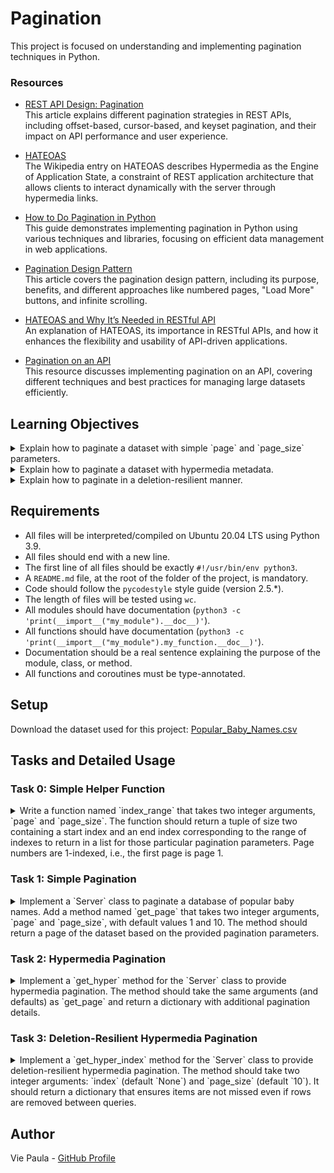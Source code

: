 # Pagination


This project is focused on understanding and implementing pagination techniques in Python.

### Resources

- [REST API Design: Pagination](https://www.moesif.com/blog/technical/api-design/REST-API-Design-Filtering-Sorting-and-Pagination/#pagination)  
  This article explains different pagination strategies in REST APIs, including offset-based, cursor-based, and keyset pagination, and their impact on API performance and user experience.

- [HATEOAS](https://en.wikipedia.org/wiki/HATEOAS)  
  The Wikipedia entry on HATEOAS describes Hypermedia as the Engine of Application State, a constraint of REST application architecture that allows clients to interact dynamically with the server through hypermedia links.

- [How to Do Pagination in Python](https://www.geeksforgeeks.org/how-to-do-pagination-in-python/?ref=header_outind)  
  This guide demonstrates implementing pagination in Python using various techniques and libraries, focusing on efficient data management in web applications.

- [Pagination Design Pattern](https://www.geeksforgeeks.org/pagination-design-pattern/?ref=header_outind)  
  This article covers the pagination design pattern, including its purpose, benefits, and different approaches like numbered pages, "Load More" buttons, and infinite scrolling.

- [HATEOAS and Why It’s Needed in RESTful API](https://www.geeksforgeeks.org/hateoas-and-why-its-needed-in-restful-api/?ref=header_outind)  
  An explanation of HATEOAS, its importance in RESTful APIs, and how it enhances the flexibility and usability of API-driven applications.

- [Pagination on an API](https://www.geeksforgeeks.org/pagination-on-an-api/?ref=header_outind)  
  This resource discusses implementing pagination on an API, covering different techniques and best practices for managing large datasets efficiently.


## Learning Objectives

<details> 
<summary> Explain how to paginate a dataset with simple `page` and `page_size` parameters. </summary>
<br>

**Pagination with Simple `page` and `page_size` Parameters:**

Pagination with simple `page` and `page_size` parameters involves dividing a dataset into discrete pages based on the number of items (`page_size`) that should be included on each page. The parameters are:

- `page`: The current page number (1-indexed).
- `page_size`: The number of items to be displayed on each page.


  In **Task 1**, we implemented a `get_page` method in the `Server` class that takes `page` and `page_size` parameters and returns the appropriate subset of the dataset corresponding to the specified page. The method calculates the start and end indices for the page using these parameters and retrieves the correct data slice from the dataset.
</details>

<details> 
<summary> Explain how to paginate a dataset with hypermedia metadata. </summary>
<br>

**Pagination with Hypermedia Metadata:**

Hypermedia pagination extends the basic pagination by including additional metadata that provides navigation details about the dataset. This metadata often includes:

- `page_size`: The size of the current page.
- `page`: The current page number.
- `data`: The dataset page being returned.
- `next_page`: The number of the next page, if it exists.
- `prev_page`: The number of the previous page, if it exists.
- `total_pages`: The total number of pages available in the dataset.

  In **Task 2**, we implemented the `get_hyper` method in the `Server` class, which returns a dictionary containing these metadata fields. This allows the client to understand not only the current state of the pagination but also navigate to other pages effectively using the provided metadata.
</details>

<details> 
<summary> Explain how to paginate in a deletion-resilient manner. </summary>
<br>

**Deletion-Resilient Pagination:**

Deletion-resilient pagination ensures that if rows are removed from the dataset between queries, the user does not miss any items when navigating through pages. This type of pagination maintains the integrity of the sequence by using an index that dynamically adjusts to changes in the dataset.

Key elements include:

- `index`: The current start index of the returned page.
- `next_index`: The next index to query from.
- `page_size`: The current page size.
- `data`: The actual page of the dataset being returned.

 In **Task 3**, we implemented the `get_hyper_index` method, which maintains the pagination state even when items are deleted from the dataset. The method ensures that users do not miss any items by calculating the `next_index` based on the current data and any deletions that may have occurred.
</details>


## Requirements

- All files will be interpreted/compiled on Ubuntu 20.04 LTS using Python 3.9.
- All files should end with a new line.
- The first line of all files should be exactly `#!/usr/bin/env python3`.
- A `README.md` file, at the root of the folder of the project, is mandatory.
- Code should follow the `pycodestyle` style guide (version 2.5.*).
- The length of files will be tested using `wc`.
- All modules should have documentation (`python3 -c 'print(__import__("my_module").__doc__)'`).
- All functions should have documentation (`python3 -c 'print(__import__("my_module").my_function.__doc__)'`).
- Documentation should be a real sentence explaining the purpose of the module, class, or method.
- All functions and coroutines must be type-annotated.

## Setup

Download the dataset used for this project: [Popular_Baby_Names.csv](https://s3.eu-west-3.amazonaws.com/hbtn.intranet/uploads/misc/2020/5/7d3576d97e7560ae85135cc214ffe2b3412c51d7.csv?X-Amz-Algorithm=AWS4-HMAC-SHA256&X-Amz-Credential=AKIA4MYA5JM5DUTZGMZG%2F20240904%2Feu-west-3%2Fs3%2Faws4_request&X-Amz-Date=20240904T182249Z&X-Amz-Expires=86400&X-Amz-SignedHeaders=host&X-Amz-Signature=55d6e800a8b7446f209afaf46a7a8c2401f66806f54b5197bfd944ad2c6ffa2a)

## Tasks and Detailed Usage

### Task 0: Simple Helper Function

<details> 
<summary> Write a function named `index_range` that takes two integer arguments, `page` and `page_size`.
The function should return a tuple of size two containing a start index and an end index corresponding to the range of indexes to return in a list for those particular pagination parameters.
Page numbers are 1-indexed, i.e., the first page is page 1.
</summary>
<br>

**Description:**

The `index_range` function is a helper function that takes two parameters: `page` and `page_size`. It calculates the start and end indexes for pagination based on these parameters. The function ensures that data retrieval is efficient by computing the range of data items that should appear on a given page.

**Implementation:**

```python
#!/usr/bin/env python3
'''
This module contains a helper function to calculate the start and end index
for pagination given the page number and page size.
'''

from typing import Tuple


def index_range(page: int, page_size: int) -> Tuple[int, int]:
    '''
    Calculate the start and end index for pagination.
    '''
    start_index = (page - 1) * page_size
    end_index = start_index + page_size
    return start_index, end_index
```

**Usage:**

1. **Function Purpose:**
   The `index_range` function computes the range of indices for a given page and page size. This is useful for displaying a subset of data in a paginated format.

2. **Examples of Using the `index_range` Function:**

   You can use the `index_range` function to determine which items should be displayed on a particular page:

   ```python
   # Example 1
   res = index_range(1, 7)  
   print(type(res))  # Expected output: <class 'tuple'>
   print(res)        # Expected output: (0, 7)

   # Example 2
   res = index_range(page=3, page_size=15)  
   print(type(res))  # Expected output: <class 'tuple'>
   print(res)        # Expected output: (30, 45)
   ```

3. **Running the script to test the function:**

   To test the functionality of the `index_range` function, use `0-main.py`:

   ```python
   #!/usr/bin/env python3
   """
   Main file
   """

   index_range = __import__('0-simple_helper_function').index_range

   res = index_range(1, 7)
   print(type(res))  # Expected output: <class 'tuple'>
   print(res)        # Expected output: (0, 7)

   res = index_range(page=3, page_size=15)
   print(type(res))  # Expected output: <class 'tuple'>
   print(res)        # Expected output: (30, 45)
   ```

   Make the script executable by running:

   ```sh
   chmod +x 0-main.py
   ```

   Then, run the script to test:

   ```sh
   ./0-main.py
   ```

   Verify the output matches the expected results.

**Expected Output:**

```bash
<class 'tuple'>
(0, 7)
<class 'tuple'>
(30, 45)
```

**Explanation:**

- **`index_range` Function:** Computes the range of indices for pagination based on the `page` and `page_size` parameters.
- **Usage Example:** The example shows how to determine the start and end indices for various pages and page sizes.
  
</details>

### Task 1: Simple Pagination

<details> 
<summary> Implement a `Server` class to paginate a database of popular baby names.
Add a method named `get_page` that takes two integer arguments, `page` and `page_size`, with default values 1 and 10. The method should return a page of the dataset based on the provided pagination parameters.
</summary>
<br>

**Description:**

The `Server` class is responsible for paginating a dataset of popular baby names from a CSV file. It includes a `get_page` method that returns a specific page of data according to the given `page` and `page_size` parameters.

**Implementation:**

```python
#!/usr/bin/env python3
'''
This module contains a Server class to paginate a database of popular baby names.
'''

import csv
from typing import List, Tuple


def index_range(page: int, page_size: int) -> Tuple[int, int]:
    '''
    Calculate the start and end index for pagination.
    '''
    start_index = (page - 1) * page_size
    end_index = start_index + page_size
    return start_index, end_index


class Server:
    '''
    Server class to paginate a database of popular baby names.
    '''
    DATA_FILE = "Popular_Baby_Names.csv"

    def __init__(self):
        self.__dataset = None

    def dataset(self) -> List[List]:
        '''
        Cached data set
        '''
        if self.__dataset is None:
            with open(self.DATA_FILE) as f:
                reader = csv.reader(f)
                dataset = [row for row in reader]
            self.__dataset = dataset[1:]

        return self.__dataset

    def get_page(self, page: int = 1, page_size: int = 10) -> List[List]:
        '''
        Returns a page of data from the data set.
        '''
        # Ensure that page and page_size are integers greater than 0
        assert isinstance(page, int) and page > 0
        assert isinstance(page_size, int) and page_size > 0

        start_index, end_index = index_range(page, page_size)
        
        dataset = self.dataset()

        return dataset[start_index:end_index] if start_index < len(dataset) else []
```

**Usage:**

1. **Function Purpose:**
   The `Server` class and its `get_page` method are used to paginate the dataset of popular baby names, allowing efficient retrieval of data based on page numbers.

2. **Examples of Using the `Server` Class and `get_page` Method:**

   Instantiate the `Server` class and call the `get_page` method:

   ```python
   Server = __import__('1-simple_pagination').Server

   server = Server()

   try:
       should_err = server.get_page(-10, 2)
   except AssertionError:
       print("AssertionError raised with negative values")

   try:
       should_err = server.get_page(0, 0)
   except AssertionError:
       print("AssertionError raised with 0")

   try:
       should_err = server.get_page(2, 'Bob')
   except AssertionError:
       print("AssertionError raised when page and/or page_size are not ints")

   print(server.get_page(1, 3))
   print(server.get_page(3, 2))
   print(server.get_page(3000, 100))
   ```

3. **Running the script to test the class:**

   To test the functionality of the `Server` class, use `1-main.py`:

   ```python
   #!/usr/bin/env python3
   """
   Main file
   """

   Server = __import__('1-simple_pagination').Server

   server = Server()

   try:
       should_err = server.get_page(-10, 2)
   except AssertionError:
       print("AssertionError raised with negative values")

   try:
       should_err = server.get_page(0, 0)
   except AssertionError:
       print("AssertionError raised with 0")

   try:
       should_err = server.get_page(2, 'Bob')
   except AssertionError:
       print("AssertionError raised when page and/or page_size are not ints")

   print(server.get_page(1, 3))
   print(server.get_page(3, 2))
   print(server.get_page(3000, 100))
   ```

   Make the script executable by running:

   ```sh
   chmod +x 1-main.py
   ```

   Then, run the script to test:

   ```sh
   ./1-main.py
   ```

   Verify the output matches the expected results.

**Expected Output:**

```bash
AssertionError raised with negative values
AssertionError raised with 0
AssertionError raised when page and/or page_size are not ints
[['2016', 'FEMALE', 'ASIAN AND PACIFIC ISLANDER', 'Olivia', '172', '1'], ['2016', 'FEMALE', 'ASIAN AND PACIFIC ISLANDER', 'Chloe', '112', '2'], ['2016', 'FEMALE', 'ASIAN AND PACIFIC ISLANDER', 'Sophia', '104', '3']]
[['2016', 'FEMALE', 'ASIAN AND PACIFIC ISLANDER', 'Emily', '99', '4'], ['2016', 'FEMALE', 'ASIAN AND PACIFIC ISLANDER', 'Mia', '79', '5']]
[]
```

**Explanation:**

- **`get_page` Method:** Takes `page` and `page_size` as arguments and uses assertions to ensure they are valid integers greater than 0.
- **Data Retrieval:** Utilizes the `index_range` function to determine the start and end indices for the desired page and returns the corresponding data slice from the dataset.
- **Error Handling:** Raises `AssertionError` for invalid input and returns an empty list if the requested page is out of range.

</details>

### Task 2: Hypermedia Pagination

<details> 
<summary> Implement a `get_hyper` method for the `Server` class to provide hypermedia pagination.
The method should take the same arguments (and defaults) as `get_page` and return a dictionary with additional pagination details.
</summary>
<br>

**Description:**

The `get_hyper` method extends the `Server` class to provide hypermedia-style pagination. This method returns a dictionary that includes pagination details such as page size, current page number, dataset page, next page, previous page, and total number of pages.

**Implementation:**

```python
#!/usr/bin/env python3
'''
This module contains a Server class to paginate a database of popular baby names with hypermedia pagination.
'''

import csv
import math
from typing import List, Tuple, Dict


def index_range(page: int, page_size: int) -> Tuple[int, int]:
    '''
    Calculate the start and end index for pagination.
    '''
    start_index = (page - 1) * page_size
    end_index = start_index + page_size
    return start_index, end_index


class Server:
    '''
    Server class to paginate the database.
    '''
    DATA_FILE = "Popular_Baby_Names.csv"

    def __init__(self):
        self.__dataset = None

    def dataset(self) -> List[List]:
        '''
        Cached data set
        '''
        if self.__dataset is None:
            with open(self.DATA_FILE) as f:
                reader = csv.reader(f)
                dataset = [row for row in reader]
            self.__dataset = dataset[1:]

        return self.__dataset

    def get_page(self, page: int = 1, page_size: int = 10) -> List[List]:
        '''
        Returns a page of data from the data set.
        '''
        assert isinstance(page, int) and page > 0
        assert isinstance(page_size, int) and page_size > 0

        start_index, end_index = index_range(page, page_size)
        
        dataset = self.dataset()

        if start_index >= len(dataset):
            return []

        return dataset[start_index:end_index]

    def get_hyper(self, page: int = 1, page_size: int = 10) -> Dict:
        '''
        Returns a dictionary containing hypermedia pagination data.
        '''
        data = self.get_page(page, page_size)
        total_pages = math.ceil(len(self.dataset()) / page_size)

        return {
            'page_size': len(data),
            'page': page,
            'data': data,
            'next_page': page + 1 if page < total_pages else None,
            'prev_page': page - 1 if page > 1 else None,
            'total_pages': total_pages
        }
```

**Usage:**

1. **Function Purpose:**
   The `get_hyper` method provides additional details for paginated data, enabling hypermedia-style pagination by returning metadata about the current state of the pagination.

2. **Examples of Using the `get_hyper` Method:**

   To test the `get_hyper` method, instantiate the `Server` class and call the method:

   ```python
   Server = __import__('2-hypermedia_pagination').Server

   server = Server()

   print(server.get_hyper(1, 2))
   print("---")
   print(server.get_hyper(2, 2))
   print("---")
   print(server.get_hyper(100, 3))
   print("---")
   print(server.get_hyper(3000, 100))
   ```

3. **Running the script to test the class:**

   To test the functionality of the `Server` class with hypermedia pagination, use `2-main.py`:

   ```python
   #!/usr/bin/env python3
   """
   Main file
   """

   Server = __import__('2-hypermedia_pagination').Server

   server = Server()

   print(server.get_hyper(1, 2))
   print("---")
   print(server.get_hyper(2, 2))
   print("---")
   print(server.get_hyper(100, 3))
   print("---")
   print(server.get_hyper(3000, 100))
   ```

   Make the script executable by running:

   ```sh
   chmod +x 2-main.py
   ```

   Then, run the script to test:

   ```sh
   ./2-main.py
   ```

   Verify the output matches the expected results.

**Expected Output:**

```bash
{'page_size': 2, 'page': 1, 'data': [['2016', 'FEMALE', 'ASIAN AND PACIFIC ISLANDER', 'Olivia', '172', '1'], ['2016', 'FEMALE', 'ASIAN AND PACIFIC ISLANDER', 'Chloe', '112', '2']], 'next_page': 2, 'prev_page': None, 'total_pages': 9709}
---
{'page_size': 2, 'page': 2, 'data': [['2016', 'FEMALE', 'ASIAN AND PACIFIC ISLANDER', 'Sophia', '104', '3'], ['2016', 'FEMALE', 'ASIAN AND PACIFIC ISLANDER', 'Emma', '99', '4']], 'next_page': 3, 'prev_page': 1, 'total_pages': 9709}
---
{'page_size': 3, 'page': 100, 'data': [['2016', 'FEMALE', 'BLACK NON HISPANIC', 'Londyn', '14', '39'], ['2016', 'FEMALE', 'BLACK NON HISPANIC', 'Amirah', '14', '39'], ['2016', 'FEMALE', 'BLACK NON HISPANIC', 'McKenzie', '14', '39']], 'next_page': 101, 'prev_page': 99, 'total_pages': 6473}
---
{'page_size': 0, 'page': 3000, 'data': [], 'next_page': None, 'prev_page': 2999, 'total_pages': 195}
```

**Explanation:**

- **`get_hyper` Method:** Provides metadata for hypermedia pagination, including current page details, next and previous pages, and total pages.
- **Data Retrieval:** Reuses the `get_page` method to fetch the current page's data and calculate additional pagination details.
- **Hypermedia Pagination:** Enhances pagination by providing a complete overview of the current state and navigation options.

</details>

### Task 3: Deletion-Resilient Hypermedia Pagination

<details> 
<summary> Implement a `get_hyper_index` method for the `Server` class to provide deletion-resilient hypermedia pagination.
The method should take two integer arguments: `index` (default `None`) and `page_size` (default `10`). It should return a dictionary that ensures items are not missed even if rows are removed between queries.
</summary>
<br>

**Description:**

The `get_hyper_index` method extends the `Server` class to provide deletion-resilient pagination. This method ensures that if rows are deleted from the dataset between queries, the user does not miss any items when paginating through the data.

**Implementation:**

```python
#!/usr/bin/env python3
'''
Deletion-resilient hypermedia pagination
'''

import csv
import math
from typing import List, Dict


class Server:
    '''
    Server class to paginate a database of popular baby names.
    '''
    DATA_FILE = "Popular_Baby_Names.csv"

    def __init__(self):
        self.__dataset = None
        self.__indexed_dataset = None

    def dataset(self) -> List[List]:
        '''
        Cached data set
        '''
        if self.__dataset is None:
            with open(self.DATA_FILE) as f:
                reader = csv.reader(f)
                dataset = [row for row in reader]
            self.__dataset = dataset[1:]

        return self.__dataset

    def indexed_dataset(self) -> Dict[int, List]:
        '''
        Data set indexed by sorting position, starting at 0
        '''
        if self.__indexed_dataset is None:
            dataset = self.dataset()
            self.__indexed_dataset = {
                i: dataset[i] for i in range(len(dataset))
            }
        return self.__indexed_dataset

    def get_hyper_index(self, index: int = None, page_size: int = 10) -> Dict:
        '''
        Provides deletion-resilient hypermedia pagination
        '''
        assert index is None or (
            isinstance(index, int) and 0 <= index < len(self.indexed_dataset())
        )
        indexed_data = self.indexed_dataset()
        data = []
        current_index = index
        next_index = index

        while len(data) < page_size and next_index < len(indexed_data):
            if next_index in indexed_data:
                data.append(indexed_data[next_index])
            next_index += 1

        return {
            'index': index,
            'data': data,
            'page_size': len(data),
            'next_index': next_index
        }
```

**Usage:**

1. **Function Purpose:**
   The `get_hyper_index` method provides deletion-resilient pagination, ensuring users do not miss any items from the dataset even if rows are removed between queries.

2. **Examples of Using the `get_hyper_index` Method:**

   To test the `get_hyper_index` method, instantiate the `Server` class and call the method:

   ```python
   Server = __import__('3-hypermedia_del_pagination').Server

   server = Server()

   server.indexed_dataset()

   try:
       server.get_hyper_index(300000, 100)
   except AssertionError:
       print("AssertionError raised when out of range")        

   index = 3
   page_size = 2

   print("Nb items: {}".format(len(server._Server__indexed_dataset)))

   # 1- request first index
   res = server.get_hyper_index(index, page_size)
   print(res)

   # 2- request next index
   print(server.get_hyper_index(res.get('next_index'), page_size))

   # 3- remove the first index
   del server._Server__indexed_dataset[res.get('index')]
   print("Nb items: {}".format(len(server._Server__indexed_dataset)))

   # 4- request again the initial index -> the first data retrieved is not the same as the first request
   print(server.get_hyper_index(index, page_size))

   # 5- request again initial next index -> same data page as the request 2-
   print(server.get_hyper_index(res.get('next_index'), page_size))
   ```

3. **Running the script to test the class:**

   To test the functionality of the `Server` class with deletion-resilient hypermedia pagination, use `3-main.py`:

   ```python
   #!/usr/bin/env python3
   """
   Main file
   """

   Server = __import__('3-hypermedia_del_pagination').Server

   server = Server()

   server.indexed_dataset()

   try:
       server.get_hyper_index(300000, 100)
   except AssertionError:
       print("AssertionError raised when out of range")        

   index = 3
   page_size = 2

   print("Nb items: {}".format(len(server._Server__indexed_dataset)))

   # 1- request first index
   res = server.get_hyper_index(index, page_size)
   print(res)

   # 2- request next index
   print(server.get_hyper_index(res.get('next_index'), page_size))

   # 3- remove the first index
   del server._Server__indexed_dataset[res.get('index')]
   print("Nb items: {}".format(len(server._Server__indexed_dataset)))

   # 4- request again the initial index -> the first data retrieved is not the same as the first request
   print(server.get_hyper_index(index, page_size))

   # 5- request again initial next index -> same data page as the request 2-
   print(server.get_hyper_index(res.get('next_index'), page_size))
   ```

   Make the script executable by running:

   ```sh
   chmod +x 3-main.py
   ```

   Then, run the script to test:

   ```sh
   ./3-main.py
   ```

   Verify the output matches the expected results.

**Expected Output:**

```bash
AssertionError raised when out of range
Nb items: 19418
{'index': 3, 'data': [['2016', 'FEMALE', 'ASIAN AND PACIFIC ISLANDER', 'Emma', '99', '4'], ['2016', 'FEMALE', 'ASIAN AND PACIFIC ISLANDER', 'Emily', '99', '4']], 'page_size': 2, 'next_index': 5}
{'index': 5, 'data': [['2016', 'FEMALE', 'ASIAN AND PACIFIC ISLANDER', 'Mia', '79', '5'], ['2016', 'FEMALE', 'ASIAN AND PACIFIC ISLANDER', 'Charlotte', '59', '6']], 'page_size': 2, 'next_index': 7}
Nb items: 19417
{'index': 3, 'data': [['2016', 'FEMALE', 'ASIAN AND PACIFIC ISLANDER', 'Emily', '99', '4'], ['2016', 'FEMALE', 'ASIAN AND PACIFIC ISLANDER', 'Mia', '79', '5']], 'page_size': 2, 'next_index': 6}
{'index': 5, 'data': [['2016', 'FEMALE', 'ASIAN AND PACIFIC ISLANDER', 'Mia', '79', '5'], ['2016', 'FEMALE', 'ASIAN AND PACIFIC ISLANDER', 'Charlotte', '59', '6']], 'page_size': 2, 'next_index': 7}
```

**Explanation:**

- **`get_hyper_index` Method:** Provides a deletion-resilient way to paginate through the dataset, maintaining the correct sequence even if rows are removed.
- **Data Retrieval:** Uses a dictionary indexed by the original position to manage data retrieval efficiently.
- **Resilient Pagination:** Ensures the user continues to see the correct number of rows regardless of deletions, using the correct start and next indices.

</details>


## Author

Vie Paula - [GitHub Profile](https://github.com/ThatsVie)

